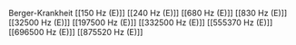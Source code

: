 Berger-Krankheit
[[150 Hz (E)]]
[[240 Hz (E)]]
[[680 Hz (E)]]
[[830 Hz (E)]]
[[32500 Hz (E)]]
[[197500 Hz (E)]]
[[332500 Hz (E)]]
[[555370 Hz (E)]]
[[696500 Hz (E)]]
[[875520 Hz (E)]]